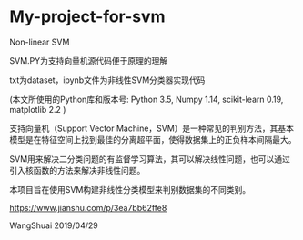 # My-project-for-svm

Non-linear SVM

SVM.PY为支持向量机源代码便于原理的理解

txt为dataset，ipynb文件为非线性SVM分类器实现代码

(本文所使用的Python库和版本号: Python 3.5, Numpy 1.14, scikit-learn 0.19, matplotlib 2.2 )

支持向量机（Support Vector Machine，SVM）是一种常见的判别方法，其基本模型是在特征空间上找到最佳的分离超平面，使得数据集上的正负样本间隔最大。

SVM用来解决二分类问题的有监督学习算法，其可以解决线性问题，也可以通过引入核函数的方法来解决非线性问题。

本项目旨在使用SVM构建非线性分类模型来判别数据集的不同类别。

https://www.jianshu.com/p/3ea7bb62ffe8

WangShuai  2019/04/29
